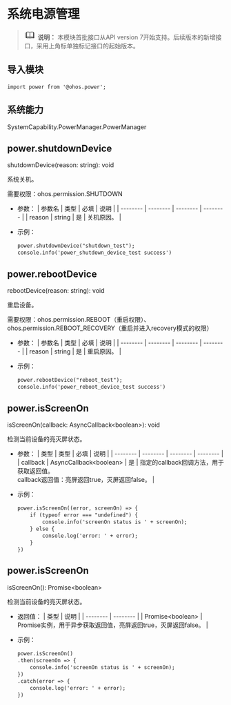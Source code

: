 # 系统电源管理

> ![icon-note.gif](public_sys-resources/icon-note.gif) **说明：**
> 本模块首批接口从API version 7开始支持。后续版本的新增接口，采用上角标单独标记接口的起始版本。


## 导入模块

```
import power from '@ohos.power';
```

## 系统能力

SystemCapability.PowerManager.PowerManager


## power.shutdownDevice

shutdownDevice(reason: string): void

系统关机。

需要权限：ohos.permission.SHUTDOWN

- 参数：
  | 参数名 | 类型 | 必填 | 说明 |
  | -------- | -------- | -------- | -------- |
  | reason | string | 是 | 关机原因。 |

- 示例：
  ```
  power.shutdownDevice("shutdown_test");
  console.info('power_shutdown_device_test success')
  ```


## power.rebootDevice

rebootDevice(reason: string): void

重启设备。

需要权限：ohos.permission.REBOOT（重启权限）、ohos.permission.REBOOT_RECOVERY（重启并进入recovery模式的权限）

- 参数：
  | 参数名 | 类型 | 必填 | 说明 |
  | -------- | -------- | -------- | -------- |
  | reason | string | 是 | 重启原因。 |

- 示例：
  ```
  power.rebootDevice("reboot_test");
  console.info('power_reboot_device_test success')
  ```


## power.isScreenOn

isScreenOn(callback: AsyncCallback&lt;boolean&gt;): void

检测当前设备的亮灭屏状态。

- 参数：
  | 类型 | 类型 | 必填 | 说明 |
  | -------- | -------- | -------- | -------- |
  | callback | AsyncCallback&lt;boolean&gt; | 是 | 指定的callback回调方法，用于获取返回值。<br/>callback返回值：亮屏返回true，灭屏返回false。 |

- 示例：
  ```
  power.isScreenOn((error, screenOn) => {
      if (typeof error === "undefined") {
          console.info('screenOn status is ' + screenOn);
      } else {
          console.log('error: ' + error);
      }
  })
  ```


## power.isScreenOn

isScreenOn(): Promise&lt;boolean&gt;

检测当前设备的亮灭屏状态。

- 返回值：
  | 类型 | 说明 |
  | -------- | -------- |
  | Promise&lt;boolean&gt; | Promise实例，用于异步获取返回值，亮屏返回true，灭屏返回false。 |

- 示例：
  ```
  power.isScreenOn()
  .then(screenOn => {
      console.info('screenOn status is ' + screenOn);
  })
  .catch(error => {
      console.log('error: ' + error);
  })
  ```
